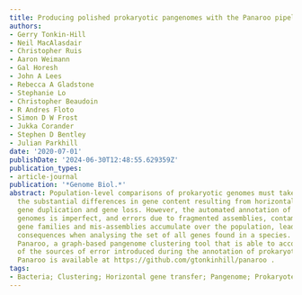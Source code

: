```yaml
---
title: Producing polished prokaryotic pangenomes with the Panaroo pipeline
authors:
- Gerry Tonkin-Hill
- Neil MacAlasdair
- Christopher Ruis
- Aaron Weimann
- Gal Horesh
- John A Lees
- Rebecca A Gladstone
- Stephanie Lo
- Christopher Beaudoin
- R Andres Floto
- Simon D W Frost
- Jukka Corander
- Stephen D Bentley
- Julian Parkhill
date: '2020-07-01'
publishDate: '2024-06-30T12:48:55.629359Z'
publication_types:
- article-journal
publication: '*Genome Biol.*'
abstract: Population-level comparisons of prokaryotic genomes must take into account
  the substantial differences in gene content resulting from horizontal gene transfer,
  gene duplication and gene loss. However, the automated annotation of prokaryotic
  genomes is imperfect, and errors due to fragmented assemblies, contamination, diverse
  gene families and mis-assemblies accumulate over the population, leading to profound
  consequences when analysing the set of all genes found in a species. Here, we introduce
  Panaroo, a graph-based pangenome clustering tool that is able to account for many
  of the sources of error introduced during the annotation of prokaryotic genome assemblies.
  Panaroo is available at https://github.com/gtonkinhill/panaroo .
tags:
- Bacteria; Clustering; Horizontal gene transfer; Pangenome; Prokaryote;my papers
---
```

